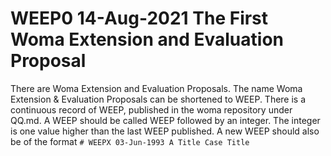 # WEEP0 14-Aug-2021 The First Woma Extension and Evaluation Proposal
There are Woma Extension and Evaluation Proposals. The name Woma Extension & Evaluation Proposals can be shortened to WEEP. There is a continuous record of WEEP, published in the woma repository under QQ.md. A WEEP should be called WEEP followed by an integer. The integer is one value higher than the last WEEP published.
A new WEEP should also be of the format `# WEEPX 03-Jun-1993 A Title Case Title`
